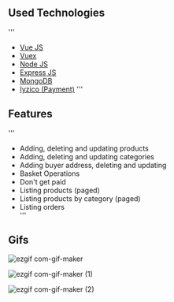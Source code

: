 ## Used Technologies

'''

* [Vue JS](https://vuejs.org/)
* [Vuex](https://vuex.vuejs.org/guide/)
* [Node JS](https://nodejs.org/en/)
* [Express JS](https://expressjs.com/)
* [MongoDB](https://www.mongodb.com/cloud/atlas/lp/try2?utm_source=google&utm_campaign=gs_emea_turkey_search_core_brand_atlas_desktop&utm_term=mongodb&utm_medium=cpc_paid_search&utm_ad=e&utm_ad_campaign_id=12212624572&gclid=CjwKCAjw-qeFBhAsEiwA2G7Nl6b4qW5V11TCVCXeDoL1ESd4YPEW0FskAxvV1YXufkiVnS07CbmU0hoC2L8QAvD_BwE)
* [Iyzico (Payment)](https://www.iyzico.com/)
  '''

## Features

'''

* Adding, deleting and updating products
* Adding, deleting and updating categories
* Adding buyer address, deleting and updating
* Basket Operations
* Don't get paid
* Listing products (paged)
* Listing products by category (paged)
* Listing orders  
  '''
  
## Gifs
  ![ezgif com-gif-maker](https://user-images.githubusercontent.com/67067879/119262813-3e2d6780-bbe5-11eb-83e4-5cb934aa264b.gif)
  
  ![ezgif com-gif-maker (1)](https://user-images.githubusercontent.com/67067879/119262778-2950d400-bbe5-11eb-87be-9734db69c13d.gif)
  
  ![ezgif com-gif-maker (2)](https://user-images.githubusercontent.com/67067879/119262759-15a56d80-bbe5-11eb-9ce9-5fe57070a883.gif)





